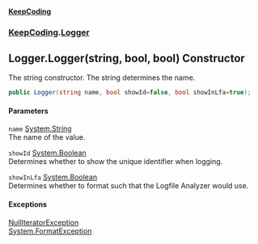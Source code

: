 #### [KeepCoding](index.md 'index')
### [KeepCoding](KeepCoding.md 'KeepCoding').[Logger](Logger.md 'KeepCoding.Logger')
## Logger.Logger(string, bool, bool) Constructor
The string constructor. The string determines the name.  
```csharp
public Logger(string name, bool showId=false, bool showInLfa=true);
```
#### Parameters
<a name='KeepCoding.Logger.Logger(string.bool.bool).name'></a>
`name` [System.String](https://docs.microsoft.com/en-us/dotnet/api/System.String 'System.String')  
The name of the value.
  
<a name='KeepCoding.Logger.Logger(string.bool.bool).showId'></a>
`showId` [System.Boolean](https://docs.microsoft.com/en-us/dotnet/api/System.Boolean 'System.Boolean')  
Determines whether to show the unique identifier when logging.
  
<a name='KeepCoding.Logger.Logger(string.bool.bool).showInLfa'></a>
`showInLfa` [System.Boolean](https://docs.microsoft.com/en-us/dotnet/api/System.Boolean 'System.Boolean')  
Determines whether to format such that the Logfile Analyzer would use.
  
#### Exceptions
[NullIteratorException](NullIteratorException.md 'KeepCoding.Internal.NullIteratorException')  
[System.FormatException](https://docs.microsoft.com/en-us/dotnet/api/System.FormatException 'System.FormatException')  
